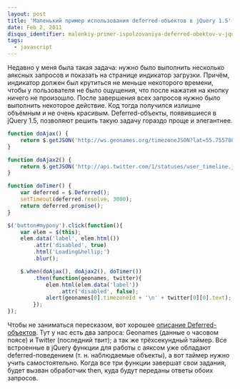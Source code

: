 ```yaml
---
layout: post
title: 'Маленький пример использования deferred-объектов в jQuery 1.5'
date: Feb 2, 2011
disqus_identifier: malenkiy-primer-ispolzovaniya-deferred-obektov-v-jquery-1-5
tags:
  - javascript
---
```


Недавно у меня была такая задача: нужно было выполнить несколько аяксных запросов и показать на странице индикатор загрузки. Причём, индикатор должен был крутиться не меньше некоторого времени, чтобы у пользователя не было ощущения, что после нажатия на кнопку ничего не произошло. После завершения всех запросов нужно было выполнить некоторое действие. Код тогда получился излишне объёмным и не очень красивым. Deferred-объекты, появившиеся в jQuery 1.5, позволяют решить такую задачу гораздо проще и элегантнее.

```javascript
function doAjax() {
	return $.getJSON('http://ws.geonames.org/timezoneJSON?lat=55.755786&lng=37.617633&callback=?');
}

function doAjax2() {
	return $.getJSON('http://api.twitter.com/1/statuses/user_timeline.json?screen_name=sapegin&count=1&callback=?');
}

function doTimer() {
	var deferred = $.Deferred();
	setTimeout(deferred.resolve, 3000);
	return deferred.promise();
}

$('button#mypony').click(function(){
	var elem = $(this);
	elem.data('label', elem.html())
		.attr('disabled', true)
		.html('Loading&hellip;')
		.blur();

	$.when(doAjax(), doAjax2(), doTimer())
		.then(function(geonames, twitter){
			elem.html(elem.data('label'))
				.attr('disabled', false);
			alert(geonames[0].timezoneId + '\n' + twitter[0][0].text);
		});
});
```

Чтобы не заниматься пересказом, вот хорошее [описание Deferred-объектов](http://habrahabr.ru/blogs/jquery/112960/). Тут у нас есть два запроса: Geonames (данные о часовом поясе) и Twitter (последний твит); а так же трёхсекундный таймер. Все встроенные в jQuery функции для работы с аяксом уже обладают deferred-поведением (т. н. наблюдаемые объекты), а вот таймер нужно учить самостоятельно. Когда все три функции завершат свои задания, будет вызван обработчик then, куда будут переданы ответы обоих запросов.
